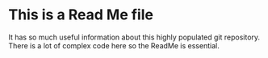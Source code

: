 # This is a Read Me file
It has so much useful information about this highly populated git repository.
There is a lot of complex code here so the ReadMe is essential.
